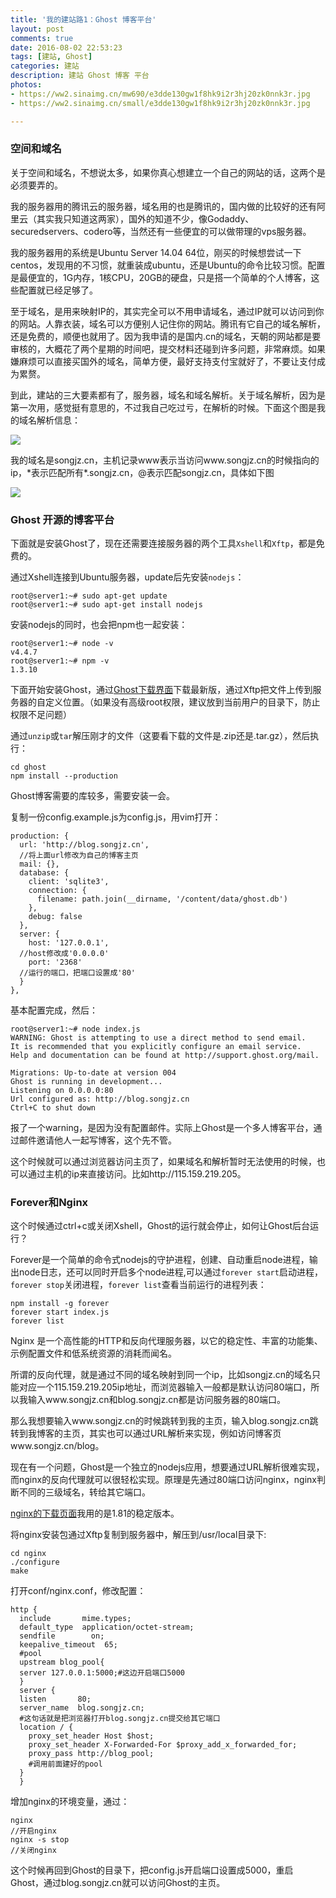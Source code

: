 ```yaml
---
title: '我的建站路1：Ghost 博客平台'
layout: post
comments: true
date: 2016-08-02 22:53:23
tags: [建站, Ghost]
categories: 建站
description: 建站 Ghost 博客 平台
photos: 
- https://ww2.sinaimg.cn/mw690/e3dde130gw1f8hk9i2r3hj20zk0nnk3r.jpg
- https://ww2.sinaimg.cn/small/e3dde130gw1f8hk9i2r3hj20zk0nnk3r.jpg

---
```


### 空间和域名

关于空间和域名，不想说太多，如果你真心想建立一个自己的网站的话，这两个是必须要弄的。

<!--more-->

我的服务器用的腾讯云的服务器，域名用的也是腾讯的，国内做的比较好的还有阿里云（其实我只知道这两家），国外的知道不少，像Godaddy、securedservers、codero等，当然还有一些便宜的可以做带理的vps服务器。

我的服务器用的系统是Ubuntu Server 14.04 64位，刚买的时候想尝试一下centos，发现用的不习惯，就重装成ubuntu，还是Ubuntu的命令比较习惯。配置是最便宜的，1G内存，1核CPU，20GB的硬盘，只是搭一个简单的个人博客，这些配置就已经足够了。

至于域名，是用来映射IP的，其实完全可以不用申请域名，通过IP就可以访问到你的网站。人靠衣装，域名可以方便别人记住你的网站。腾讯有它自己的域名解析，还是免费的，顺便也就用了。因为我申请的是国内.cn的域名，天朝的网站都是要审核的，大概花了两个星期的时间吧，提交材料还碰到许多问题，非常麻烦。如果嫌麻烦可以直接买国外的域名，简单方便，最好支持支付宝就好了，不要让支付成为累赘。

到此，建站的三大要素都有了，服务器，域名和域名解析。关于域名解析，因为是第一次用，感觉挺有意思的，不过我自己吃过亏，在解析的时候。下面这个图是我的域名解析信息：

![](/content/images/2016/08/----.png)

我的域名是songjz.cn，主机记录www表示当访问www.songjz.cn的时候指向的ip，\*表示匹配所有\*.songjz.cn，@表示匹配songjz.cn，具体如下图

![](/content/images/2016/08/----2-1.png)

### Ghost 开源的博客平台

下面就是安装Ghost了，现在还需要连接服务器的两个工具`Xshell`和`Xftp`，都是免费的。

通过Xshell连接到Ubuntu服务器，update后先安装`nodejs`：

```
root@server1:~# sudo apt-get update
root@server1:~# sudo apt-get install nodejs
```

安装nodejs的同时，也会把npm也一起安装：

```
root@server1:~# node -v
v4.4.7
root@server1:~# npm -v
1.3.10
```

下面开始安装Ghost，通过[Ghost下载界面](https://ghost.org/developers/)下载最新版，通过Xftp把文件上传到服务器的自定义位置。（如果没有高级root权限，建议放到当前用户的目录下，防止权限不足问题）

通过`unzip`或`tar`解压刚才的文件（这要看下载的文件是.zip还是.tar.gz），然后执行：

```
cd ghost
npm install --production
```

Ghost博客需要的库较多，需要安装一会。

复制一份config.example.js为config.js，用vim打开：

```
production: {
  url: 'http://blog.songjz.cn',
  //将上面url修改为自己的博客主页
  mail: {},
  database: {
    client: 'sqlite3',
    connection: {
      filename: path.join(__dirname, '/content/data/ghost.db')
    },
    debug: false
  },
  server: {
    host: '127.0.0.1',
  //host修改成'0.0.0.0'
    port: '2368'
  //运行的端口，把端口设置成'80'
  }
},
```

基本配置完成，然后：

```
root@server1:~# node index.js
WARNING: Ghost is attempting to use a direct method to send email.
It is recommended that you explicitly configure an email service.
Help and documentation can be found at http://support.ghost.org/mail.

Migrations: Up-to-date at version 004
Ghost is running in development...
Listening on 0.0.0.0:80
Url configured as: http://blog.songjz.cn
Ctrl+C to shut down
```

报了一个warning，是因为没有配置邮件。实际上Ghost是一个多人博客平台，通过邮件邀请他人一起写博客，这个先不管。

这个时候就可以通过浏览器访问主页了，如果域名和解析暂时无法使用的时候，也可以通过主机的ip来直接访问。比如http://115.159.219.205。

### Forever和Nginx

这个时候通过ctrl+c或关闭Xshell，Ghost的运行就会停止，如何让Ghost后台运行？

Forever是一个简单的命令式nodejs的守护进程，创建、自动重启node进程，输出node日志，还可以同时开启多个node进程,可以通过`forever start`启动进程，`forever stop`关闭进程，`forever list`查看当前运行的进程列表：

```
npm install -g forever
forever start index.js
forever list
```

Nginx 是一个高性能的HTTP和反向代理服务器，以它的稳定性、丰富的功能集、示例配置文件和低系统资源的消耗而闻名。

所谓的反向代理，就是通过不同的域名映射到同一个ip，比如songjz.cn的域名只能对应一个115.159.219.205ip地址，而浏览器输入一般都是默认访问80端口，所以我输入www.songjz.cn和blog.songjz.cn都是访问服务器的80端口。

那么我想要输入www.songjz.cn的时候跳转到我的主页，输入blog.songjz.cn跳转到我博客的主页，其实也可以通过URL解析来实现，例如访问博客页www.songjz.cn/blog。

现在有一个问题，Ghost是一个独立的nodejs应用，想要通过URL解析很难实现，而nginx的反向代理就可以很轻松实现。原理是先通过80端口访问nginx，nginx判断不同的三级域名，转给其它端口。

[nginx的下载页面](http://nginx.org/en/download.html)我用的是1.81的稳定版本。

将nginx安装包通过Xftp复制到服务器中，解压到/usr/local目录下:

```
cd nginx
./configure
make
```

打开conf/nginx.conf，修改配置：

```
http {
  include       mime.types;
  default_type  application/octet-stream;
  sendfile        on;
  keepalive_timeout  65;
  #pool
  upstream blog_pool{
  server 127.0.0.1:5000;#这边开启端口5000
  }
  server {
  listen       80;
  server_name  blog.songjz.cn;
  #这句话就是把浏览器打开blog.songjz.cn提交给其它端口
  location / {
    proxy_set_header Host $host;
    proxy_set_header X-Forwarded-For $proxy_add_x_forwarded_for;
    proxy_pass http://blog_pool;
    #调用前面建好的pool
  }
  }
```

增加nginx的环境变量，通过：

```
nginx
//开启nginx
nginx -s stop
//关闭nginx
```

这个时候再回到Ghost的目录下，把config.js开启端口设置成5000，重启Ghost，通过blog.songjz.cn就可以访问Ghost的主页。